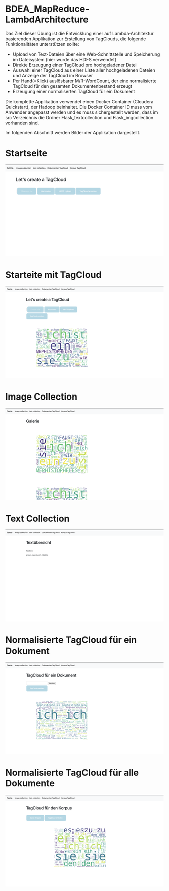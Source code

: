 # BDEA_MapReduce-LambdArchitecture
Das Ziel dieser Übung ist die Entwicklung einer auf Lambda-Architektur basierenden Applikation zur Erstellung von TagClouds, die 
folgende Funktionalitäten unterstützen sollte:

- Upload von Text-Dateien über eine Web-Schnittstelle und Speicherung im Dateisystem (hier wurde das HDFS verwendet)
- Direkte Erzeugung einer TagCloud pro hochgeladener Datei
- Auswahl einer TagCloud aus einer Liste aller hochgeladenen Dateien und Anzeige der TagCloud im Browser
- Per Hand(=Klick) auslösbarer M/R-WordCount, der eine normalisierte TagCloud für den gesamten Dokumentenbestand erzeugt
- Erzeugung einer normaliserten TagCloud für ein Dokument

Die komplette Applikation verwendet einen Docker Container (Cloudera Quickstart), der Hadoop beinhaltet. Die Docker Container ID muss vom Anwender angepasst werden und es muss sichergestellt werden, dass im src Verzeichnis die Ordner Flask_textcollection und Flask_imgcollection vorhanden sind. 

Im folgenden Abschnitt werden Bilder der Applikation dargestellt.

# Startseite
![Home](Home_screenshot.png)

# Starteite mit TagCloud
![Home TagCloud](Home_TagCloud_screenshot.png)

# Image Collection
![Image Collection](ImageCollection.png)

# Text Collection
![Text Collection](TextCollection_HDFS.png)

# Normalisierte TagCloud für ein Dokument
![Norm. TagCloud](TagCloud_Batch.png)

# Normalisierte TagCloud für alle Dokumente
![Norm.2 TagCloud](TagCloud_Korpus.png)

